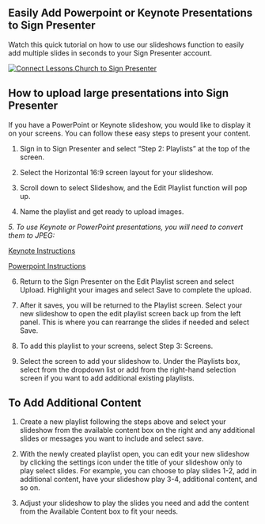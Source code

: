 ## Easily Add Powerpoint or Keynote Presentations to Sign Presenter

Watch this quick tutorial on how to use our slideshows function to easily add multiple slides in seconds to your Sign Presenter account.

[![Connect Lessons.Church to Sign Presenter](https://img.youtube.com/vi/LqJ61q6qOXM/0.jpg)](https://www.youtube.com/watch?v=LqJ61q6qOXM)

## How to upload large presentations into Sign Presenter

If you have a PowerPoint or Keynote slideshow, you would like to display it on your screens. You can follow these easy steps to present your content.  

1. Sign in to Sign Presenter and select “Step 2: Playlists” at the top of the screen.

2. Select the Horizontal 16:9 screen layout for your slideshow.

3. Scroll down to select Slideshow, and the Edit Playlist function will pop up.
4.  Name the playlist and get ready to upload images.

*5. To use Keynote or PowerPoint presentations, you will need to convert them to JPEG:*

	
  [Keynote Instructions](https://rshankar.com/how-to-convert-keynote-slides-in-to-images/)
  
  [Powerpoint Instructions](https://www.lifewire.com/create-picture-from-powerpoint-slide-4178534)

6. Return to the Sign Presenter on the Edit Playlist screen and select Upload. Highlight your images and select Save to complete the upload.

7. After it saves, you will be returned to the Playlist screen. Select your new slideshow to open the edit playlist screen back up from the left panel. This is where you can rearrange the slides if needed and select Save. 
8. To add this playlist to your screens, select Step 3: Screens.

9. Select the screen to add your slideshow to. Under the Playlists box, select from the dropdown list or add from the right-hand selection screen if you want to add additional existing playlists.

## To Add Additional Content

1. Create a new playlist following the steps above and select your slideshow from the available content box on the right and any additional slides or messages you want to include and select save.

2. With the newly created playlist open, you can edit your new slideshow by clicking the settings icon under the title of your slideshow only to play select slides. For example, you can choose to play slides 1-2, add in additional content, have your slideshow play 3-4, additional content, and so on. 

3. Adjust your slideshow to play the slides you need and add the content from the Available Content box to fit your needs.
